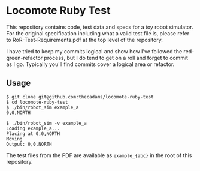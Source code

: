 # Locomote Ruby Test

This repository contains code, test data and specs for a toy robot simulator. For the original specification including what a valid test file is, please refer to RoR-Test-Requirements.pdf at the top level of the repository.

I have tried to keep my commits logical and show how I've followed the red-green-refactor process, but I do tend to get on a roll and forget to commit as I go. Typically you'll find commits cover a logical area or refactor.

## Usage

```
$ git clone git@github.com:thecadams/locomote-ruby-test
$ cd locomote-ruby-test
$ ./bin/robot_sim example_a
0,0,NORTH

$ ./bin/robot_sim -v example_a
Loading example_a...
Placing at 0,0,NORTH
Moving
Output: 0,0,NORTH
```

The test files from the PDF are available as `example_{abc}` in the root of this repository.
